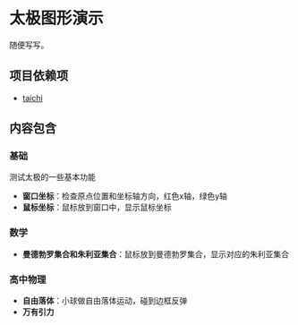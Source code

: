 # 太极图形演示

随便写写。

## 项目依赖项
* [taichi](https://github.com/taichi-dev/taichi)

## 内容包含

### 基础

测试太极的一些基本功能

* **窗口坐标**：检查原点位置和坐标轴方向，红色x轴，绿色y轴
* **鼠标坐标**：鼠标放到窗口中，显示鼠标坐标

### 数学

* **曼德勃罗集合和朱利亚集合**：鼠标放到曼德勃罗集合，显示对应的朱利亚集合

### 高中物理

* **自由落体**：小球做自由落体运动，碰到边框反弹
* **万有引力**

